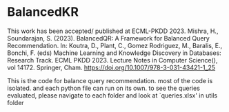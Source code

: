 # BalancedKR

This work has been accepted/ published at ECML-PKDD 2023. 
Mishra, H., Soundarajan, S. (2023). BalancedQR: A Framework for Balanced Query Recommendation. In: Koutra, D., Plant, C., Gomez Rodriguez, M., Baralis, E., Bonchi, F. (eds) Machine Learning and Knowledge Discovery in Databases: Research Track. ECML PKDD 2023. Lecture Notes in Computer Science(), vol 14172. Springer, Cham. https://doi.org/10.1007/978-3-031-43421-1_25


This is the code for balance query recommendation. most of the code is isolated. and each python file can run on its own. to see the queries evaluated, please 
navigate to each folder and look at `queries.xlsx' in utils folder

